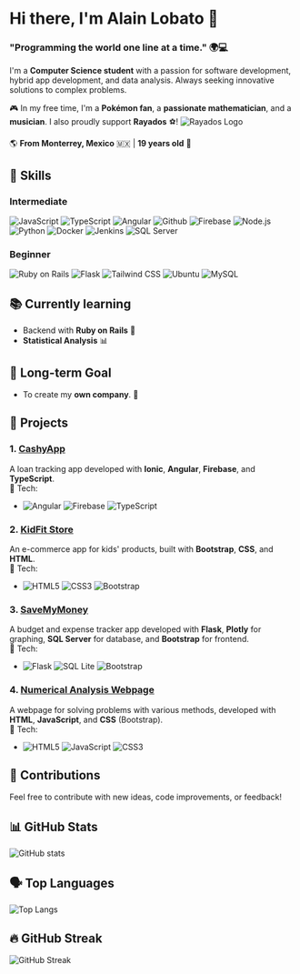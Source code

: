 # Hi there, I'm Alain Lobato 👋

### "Programming the world one line at a time." 🌍💻

I'm a **Computer Science student** with a passion for software development, hybrid app development, and data analysis. Always seeking innovative solutions to complex problems. 

🎮 In my free time, I'm a **Pokémon fan**, a **passionate mathematician**, and a **musician**. I also proudly support **Rayados** ⚽! ![Rayados Logo](https://cdn.brandfetch.io/idmtLjI82q/theme/dark/logo.svg?c=1bfwsmEH20zzEfSNTed)


🌎 **From Monterrey, Mexico** 🇲🇽 | **19 years old** 🎂

## 💼 Skills

### Intermediate
![JavaScript](https://skillicons.dev/icons?i=js)
![TypeScript](https://skillicons.dev/icons?i=ts)
![Angular](https://skillicons.dev/icons?i=angular)
![Github](https://skillicons.dev/icons?i=github)
![Firebase](https://skillicons.dev/icons?i=firebase)
![Node.js](https://skillicons.dev/icons?i=nodejs)
![Python](https://skillicons.dev/icons?i=python)
![Docker](https://skillicons.dev/icons?i=docker)
![Jenkins](https://skillicons.dev/icons?i=jenkins)
![SQL Server](https://skillicons.dev/icons?i=sqlserver)

### Beginner
![Ruby on Rails](https://skillicons.dev/icons?i=ruby)
![Flask](https://skillicons.dev/icons?i=flask)
![Tailwind CSS](https://skillicons.dev/icons?i=tailwind)
![Ubuntu](https://skillicons.dev/icons?i=ubuntu)
![MySQL](https://skillicons.dev/icons?i=mysql)

## 📚 Currently learning
- Backend with **Ruby on Rails** 💎
- **Statistical Analysis** 📊

## 🎯 Long-term Goal
- To create my **own company**. 🚀

## 🚀 Projects

### 1. **[CashyApp](https://github.com/AlainLobato/CashyApp)**  
A loan tracking app developed with **Ionic**, **Angular**, **Firebase**, and **TypeScript**.  
🔧 Tech: 
   - ![Angular](https://skillicons.dev/icons?i=angular)
   ![Firebase](https://skillicons.dev/icons?i=firebase)
   ![TypeScript](https://skillicons.dev/icons?i=ts)

### 2. **[KidFit Store](https://github.com/AlainLobato/KidFitStore)**  
An e-commerce app for kids' products, built with **Bootstrap**, **CSS**, and **HTML**.  
🔧 Tech: 
   - ![HTML5](https://skillicons.dev/icons?i=html)
   ![CSS3](https://skillicons.dev/icons?i=css)
   ![Bootstrap](https://skillicons.dev/icons?i=bootstrap)

### 3. **[SaveMyMoney](https://github.com/AlainLobato/SaveMyMoney)**  
A budget and expense tracker app developed with **Flask**, **Plotly** for graphing, **SQL Server** for database, and **Bootstrap** for frontend.  
🔧 Tech: 
   - ![Flask](https://skillicons.dev/icons?i=flask)
   ![SQL Lite](https://skillicons.dev/icons?i=sqlite)
   ![Bootstrap](https://skillicons.dev/icons?i=bootstrap)

### 4. **[Numerical Analysis Webpage](https://github.com/AlainLobato/NumericalAnalysisWeb)**  
A webpage for solving problems with various methods, developed with **HTML**, **JavaScript**, and **CSS** (Bootstrap).  
🔧 Tech: 
   - ![HTML5](https://skillicons.dev/icons?i=html)
   ![JavaScript](https://skillicons.dev/icons?i=js)
   ![CSS3](https://skillicons.dev/icons?i=css)

## 🤝 Contributions
Feel free to contribute with new ideas, code improvements, or feedback!

## 📊 GitHub Stats

![GitHub stats](https://github-readme-stats.vercel.app/api?username=AlainLobato&show_icons=true&hide_title=true&count_private=true&theme=radical)

## 🗣️ Top Languages

![Top Langs](https://github-readme-stats.vercel.app/api/top-langs/?username=AlainLobato&layout=compact&theme=radical)

## 🔥 GitHub Streak

![GitHub Streak](https://github-readme-streak-stats.herokuapp.com/?user=AlainLobato&theme=radical)
